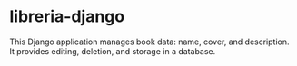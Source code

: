 # libreria-django
This Django application manages book data: name, cover, and description. It provides editing, deletion, and storage in a database.
